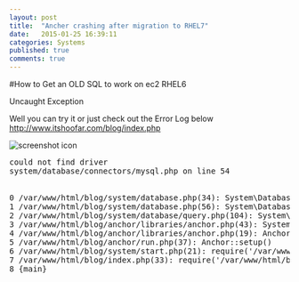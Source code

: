 ```yaml
---
layout: post
title:  "Ancher crashing after migration to RHEL7"
date:   2015-01-25 16:39:11
categories: Systems 
published: true
comments: true
---
```

#How to Get an OLD SQL to work on ec2 RHEL6

Uncaught Exception


Well you can try it or just check out the Error Log below <http://www.itshoofar.com/blog/index.php>


![screenshot icon](BLog/img/screenshot101.png)

<PRE>
could not find driver
system/database/connectors/mysql.php on line 54


0 /var/www/html/blog/system/database.php(34): System\Database\Connectors\Mysql->__construct(Array)
1 /var/www/html/blog/system/database.php(56): System\Database::factory(Array)
2 /var/www/html/blog/system/database/query.php(104): System\Database::connection()
3 /var/www/html/blog/anchor/libraries/anchor.php(43): System\Database\Query::table('anchor_meta')
4 /var/www/html/blog/anchor/libraries/anchor.php(19): Anchor::meta()
5 /var/www/html/blog/anchor/run.php(37): Anchor::setup()
6 /var/www/html/blog/system/start.php(21): require('/var/www/html/b...')
7 /var/www/html/blog/index.php(33): require('/var/www/html/b...')
8 {main}

</PRE>